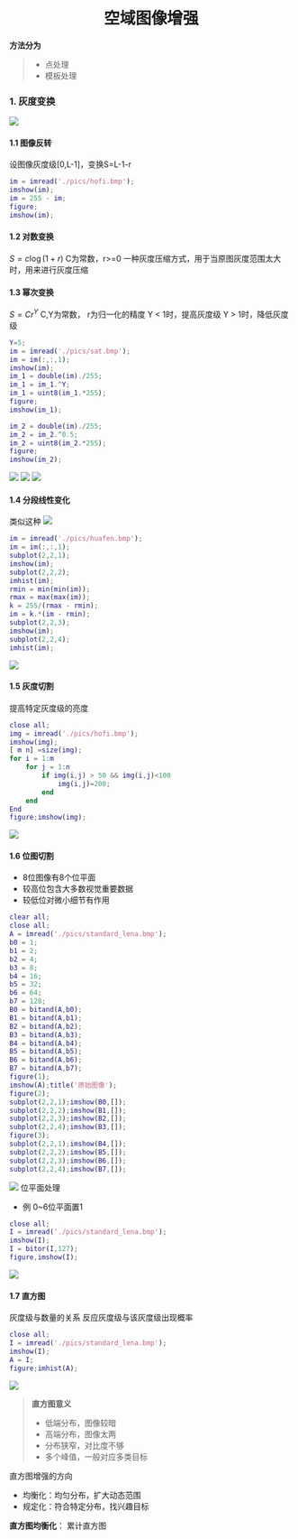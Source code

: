 # <center>空域图像增强
**方法分为**
> - 点处理
> - 模板处理
### 1. 灰度变换
![](pics/增强方法.png)
#### 1.1 图像反转
设图像灰度级[0,L-1]，变换S=L-1-r
```matlab
im = imread('./pics/hofi.bmp');
imshow(im);
im = 255 - im;
figure;
imshow(im);
```
#### 1.2 对数变换
$S = c\log(1+r)$
 C为常数，r>=0
一种灰度压缩方式，用于当原图灰度范围太大时，用来进行灰度压缩
#### 1.3 幂次变换
$S = Cr^Y$
C,Y为常数，
r为归一化的精度
Y < 1时，提高灰度级
Y > 1时，降低灰度级
```matlab
Y=5;
im = imread('./pics/sat.bmp');
im = im(:,:,1);
imshow(im);
im_1 = double(im)./255;
im_1 = im_1.^Y;
im_1 = uint8(im_1.*255);
figure;
imshow(im_1);

im_2 = double(im)./255;
im_2 = im_2.^0.5;
im_2 = uint8(im_2.*255);
figure;
imshow(im_2);
```
![](./pics/sat.bmp)
![](./pics/sat1.bmp)
![](./pics/sat2.bmp)
#### 1.4 分段线性变化
类似这种
![](pics/分段线性变换.png)
```matlab
im = imread('./pics/huafen.bmp');
im = im(:,:,1);
subplot(2,2,1);
imshow(im);
subplot(2,2,2);
imhist(im);
rmin = min(min(im));
rmax = max(max(im));
k = 255/(rmax - rmin);
im = k.*(im - rmin);
subplot(2,2,3);
imshow(im);
subplot(2,2,4);
imhist(im);
```
![](pics/分段线性结果.png`)

#### 1.5 灰度切割
提高特定灰度级的亮度
```matlab
close all;
img = imread('./pics/hofi.bmp');
imshow(img);
[ m n] =size(img);
for i = 1:m
    for j = 1:n
        if img(i,j) > 50 && img(i,j)<100
            img(i,j)=200;
        end
    end
End
figure;imshow(img);
```
![](pics/灰度分割.png)

#### 1.6 位图切割
- 8位图像有8个位平面
- 较高位包含大多数视觉重要数据
- 较低位对微小细节有作用
```matlab
clear all;
close all;
A = imread('./pics/standard_lena.bmp');
b0 = 1;
b1 = 2;
b2 = 4;
b3 = 8;
b4 = 16;
b5 = 32;
b6 = 64;
b7 = 128;
B0 = bitand(A,b0);
B1 = bitand(A,b1);
B2 = bitand(A,b2);
B3 = bitand(A,b3);
B4 = bitand(A,b4);
B5 = bitand(A,b5);
B6 = bitand(A,b6);
B7 = bitand(A,b7);
figure(1);
imshow(A);title('原始图像');
figure(2);
subplot(2,2,1);imshow(B0,[]);
subplot(2,2,2);imshow(B1,[]);
subplot(2,2,3);imshow(B2,[]);
subplot(2,2,4);imshow(B3,[]);
figure(3);
subplot(2,2,1);imshow(B4,[]);
subplot(2,2,2);imshow(B5,[]);
subplot(2,2,3);imshow(B6,[]);
subplot(2,2,4);imshow(B7,[]);
```
![](pics/位图.png)
位平面处理
- 例 0~6位平面置1
```matlab
close all;
I = imread('./pics/standard_lena.bmp');
imshow(I);
I = bitor(I,127);
figure,imshow(I);
```
![](pics/位处理.png)

#### 1.7 直方图
灰度级与数量的关系
反应灰度级与该灰度级出现概率
```matlab
close all;
I = imread('./pics/standard_lena.bmp');
imshow(I);
A = I;
figure;imhist(A);
```
![](pics/直方图.png)

> **直方图意义**
> - 低端分布，图像较暗
> - 高端分布，图像太两
> - 分布狭窄，对比度不够
> - 多个峰值，一般对应多类目标

直方图增强的方向
- 均衡化：均匀分布，扩大动态范围
- 规定化：符合特定分布，找兴趣目标

**直方图均衡化**：
累计直方图































